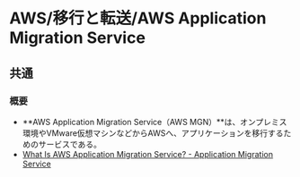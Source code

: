 # AWS/移行と転送/AWS Application Migration Service

## 共通

### 概要

- **AWS Application Migration Service（AWS MGN）**は、オンプレミス環境やVMware仮想マシンなどからAWSへ、アプリケーションを移行するためのサービスである。
- [What Is AWS Application Migration Service? - Application Migration Service](https://docs.aws.amazon.com/mgn/latest/ug/what-is-application-migration-service.html)
